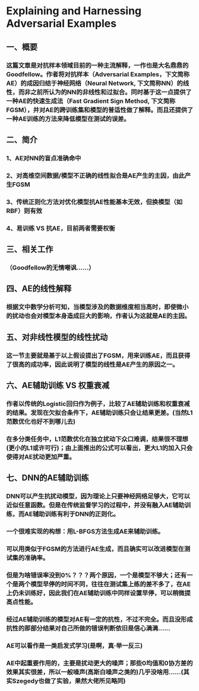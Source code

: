 # Explaining and Harnessing Adversarial Examples

## 一、概要
### 这篇文章是对抗样本领域目前的一种主流解释，一作也是大名鼎鼎的Goodfellow。作者将对抗样本（Adversarial Examples，下文简称AE）的成因归结于神经网络（Neural Network, 下文简称NN）的线性，而非之前所认为的NN的非线性和过拟合。同时基于这一点提供了一种AE的快速生成法（Fast Gradient Sign Method, 下文简称FGSM），并对AE的跨训练集和模型的普适性做了解释。而且还提供了一种AE训练的方法来降低模型在测试的误差。

## 二、简介
### 1、AE对NN的盲点准确命中
### 2、对高维空间数据/模型不正确的线性拟合是AE产生的主因，由此产生FGSM
### 3、传统正则化方法对优化模型抗AE性能基本无效，但换模型（如RBF）则有效
### 4、易训练 VS 抗AE，目前两者需要权衡

## 三、相关工作
### （Goodfellow的无情嘲讽……）

## 四、AE的线性解释
### 根据文中数学分析可知，当模型涉及的数据维度相当高时，即使微小的扰动也会对模型本身造成巨大的影响，作者认为这就是AE的主因。

## 五、对非线性模型的线性扰动
### 这一节主要就是基于以上假设提出了FGSM，用来训练AE，而且获得了很高的成功率，因此说明了模型的线性是AE产生的原因之一。

## 六、AE辅助训练 VS 权重衰减
### 作者以传统的Logistic回归作为例子，比较了AE辅助训练和权重衰减的结果。发现在欠拟合条件下，AE辅助训练只会让结果更差。(当然L1范数优化也好不到哪儿去)
### 在多分类任务中，L1范数优化在独立扰动下众口难调，结果很不理想(更小的L1或许可行)；由上面推出的公式可以看出，更大L1的加入只会使得对AE扰动更加严重。

## 七、DNN的AE辅助训练
### DNN可以产生抗扰动模型，因为理论上只要神经网络足够大，它可以近似任意函数。但是在传统监督学习的过程中，并没有融入AE辅助训练，而AE辅助训练有利于DNN的正则化。
### 一个很难实现的构想：用L-BFGS方法生成AE来辅助训练。
### 可以用类似于FGSM的方法进行AE生成，而且确实可以改进模型在测试集的准确率。
### 但是为啥错误率没到0%？？？两个原因，一个是模型不够大；还有一个是两个模型早停的时间不同，往往在测试集上练的差不多了，在AE上仍未训练好，因此我们在AE辅助训练中同样设置早停，可以稍微提高点性能。
### 经过AE辅助训练的模型对AE有一定的抗性，不过不完全。而且没形成抗性的那部分结果对自己所做的错误判断依旧是信心满满……
### AE可以看作是一类启发式学习(是啊，真·举一反三)
### AE中起重要作用的，主要是扰动更大的噪声；那些0均值和0协方差的效果其实很差，所以一般噪声(高斯白噪声之类的)几乎没啥用……(其实Szegedy也做了实验，果然大佬所见略同)
